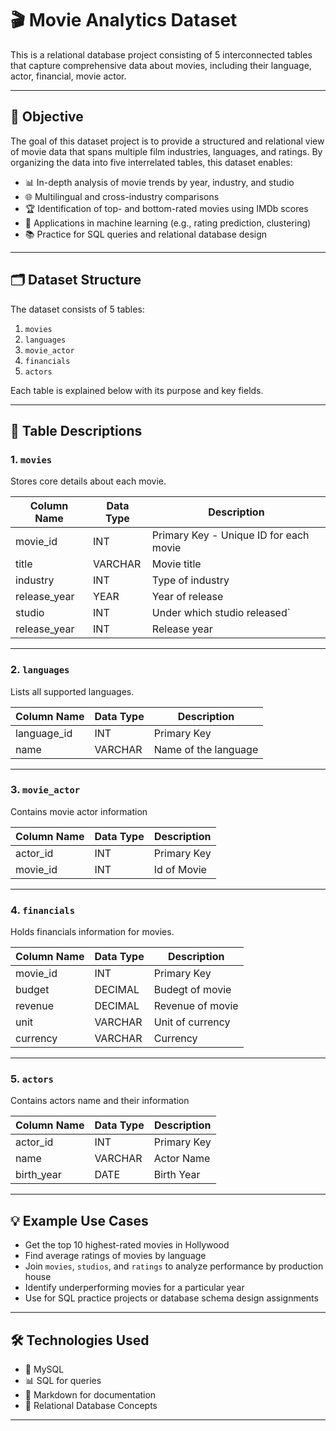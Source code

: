 # 🎬 Movie Analytics Dataset

This is a relational database project consisting of 5 interconnected tables that capture comprehensive data about movies, including their language, actor, financial, movie actor.

---

## 🎯 Objective

The goal of this dataset project is to provide a structured and relational view of movie data that spans multiple film industries, languages, and  ratings. By organizing the data into five interrelated tables, this dataset enables:

- 📊 In-depth analysis of movie trends by year, industry, and studio  
- 🌐 Multilingual and cross-industry comparisons  
- 🏆 Identification of top- and bottom-rated movies using IMDb scores  
- 🤖 Applications in machine learning (e.g., rating prediction, clustering)  
- 📚 Practice for SQL queries and relational database design  
---

## 🗂️ Dataset Structure

The dataset consists of 5 tables:

1. `movies`
2. `languages`
3. `movie_actor`
4. `financials`
5. `actors`

Each table is explained below with its purpose and key fields.

---

## 🧾 Table Descriptions

### 1. `movies`
Stores core details about each movie.

| Column Name   | Data Type | Description                              |
|---------------|-----------|------------------------------------------|
| movie_id      | INT       | Primary Key - Unique ID for each movie   |
| title         | VARCHAR   | Movie title                              |
| industry   | INT       | Type of industry   |
| release_year  | YEAR      | Year of release                          |
| studio    | INT       | Under which studio released`        |
| release_year   | INT       | Release year    |

---

### 2. `languages`
Lists all supported languages.

| Column Name   | Data Type | Description              |
|---------------|-----------|--------------------------|
| language_id   | INT       | Primary Key              |
| name | VARCHAR   | Name of the language     |

---

### 3. `movie_actor`
Contains movie actor information

| Column Name   | Data Type | Description                  |
|---------------|-----------|------------------------------|
|   actor_id     | INT       | Primary Key                  |
|  movie_id| INT   | Id of Movie          |

---

### 4. `financials`
Holds financials information for movies.

| Column Name   | Data Type | Description                              |
|---------------|-----------|------------------------------------------|
| movie_id     | INT       | Primary Key                              |
| budget      | DECIMAL       | Budegt of movie        |
| revenue   | DECIMAL   |      Revenue of movie                 |
| unit   | VARCHAR   |                  Unit of currency       |
| currency   | VARCHAR   |    Currency                  |

---

### 5. `actors`
Contains actors name and their information

| Column Name     | Data Type | Description             |
|------------------|-----------|-------------------------|
| actor_id      | INT       | Primary Key             |
| name    | VARCHAR   | Actor Name   |
| birth_year    | DATE   | Birth Year    |
---

## 💡 Example Use Cases

- Get the top 10 highest-rated movies in Hollywood  
- Find average ratings of movies by language  
- Join `movies`, `studios`, and `ratings` to analyze performance by production house  
- Identify underperforming movies for a particular year  
- Use for SQL practice projects or database schema design assignments  

---

## 🛠️ Technologies Used

- 🐘 MySQL
- 📊 SQL for queries  
- 📄 Markdown for documentation  
- 🔄 Relational Database Concepts  

---


